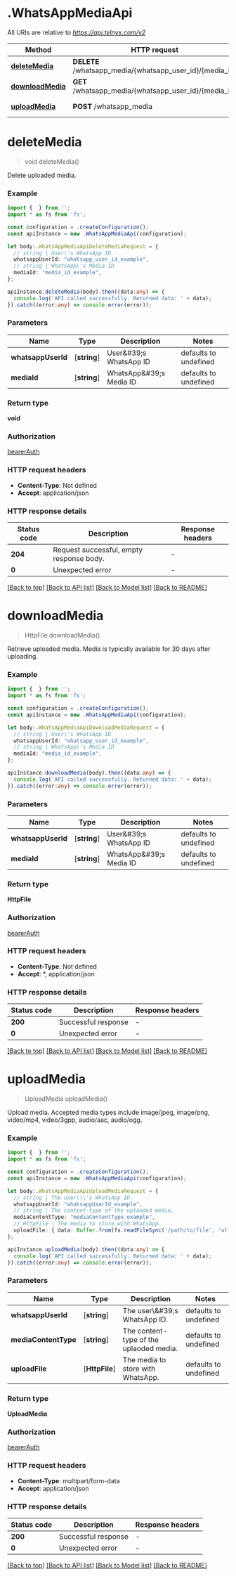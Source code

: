 # .WhatsAppMediaApi

All URIs are relative to *https://api.telnyx.com/v2*

Method | HTTP request | Description
------------- | ------------- | -------------
[**deleteMedia**](WhatsAppMediaApi.md#deleteMedia) | **DELETE** /whatsapp_media/{whatsapp_user_id}/{media_id} | Delete Media
[**downloadMedia**](WhatsAppMediaApi.md#downloadMedia) | **GET** /whatsapp_media/{whatsapp_user_id}/{media_id} | Download Media
[**uploadMedia**](WhatsAppMediaApi.md#uploadMedia) | **POST** /whatsapp_media | Upload Media


# **deleteMedia**
> void deleteMedia()

Delete uploaded media.

### Example


```typescript
import {  } from '';
import * as fs from 'fs';

const configuration = .createConfiguration();
const apiInstance = new .WhatsAppMediaApi(configuration);

let body:.WhatsAppMediaApiDeleteMediaRequest = {
  // string | User\'s WhatsApp ID
  whatsappUserId: "whatsapp_user_id_example",
  // string | WhatsApp\'s Media ID
  mediaId: "media_id_example",
};

apiInstance.deleteMedia(body).then((data:any) => {
  console.log('API called successfully. Returned data: ' + data);
}).catch((error:any) => console.error(error));
```


### Parameters

Name | Type | Description  | Notes
------------- | ------------- | ------------- | -------------
 **whatsappUserId** | [**string**] | User\&#39;s WhatsApp ID | defaults to undefined
 **mediaId** | [**string**] | WhatsApp\&#39;s Media ID | defaults to undefined


### Return type

**void**

### Authorization

[bearerAuth](README.md#bearerAuth)

### HTTP request headers

 - **Content-Type**: Not defined
 - **Accept**: application/json


### HTTP response details
| Status code | Description | Response headers |
|-------------|-------------|------------------|
**204** | Request successful, empty response body. |  -  |
**0** | Unexpected error |  -  |

[[Back to top]](#) [[Back to API list]](README.md#documentation-for-api-endpoints) [[Back to Model list]](README.md#documentation-for-models) [[Back to README]](README.md)

# **downloadMedia**
> HttpFile downloadMedia()

Retrieve uploaded media. Media is typically available for 30 days after uploading.

### Example


```typescript
import {  } from '';
import * as fs from 'fs';

const configuration = .createConfiguration();
const apiInstance = new .WhatsAppMediaApi(configuration);

let body:.WhatsAppMediaApiDownloadMediaRequest = {
  // string | User\'s WhatsApp ID
  whatsappUserId: "whatsapp_user_id_example",
  // string | WhatsApp\'s Media ID
  mediaId: "media_id_example",
};

apiInstance.downloadMedia(body).then((data:any) => {
  console.log('API called successfully. Returned data: ' + data);
}).catch((error:any) => console.error(error));
```


### Parameters

Name | Type | Description  | Notes
------------- | ------------- | ------------- | -------------
 **whatsappUserId** | [**string**] | User\&#39;s WhatsApp ID | defaults to undefined
 **mediaId** | [**string**] | WhatsApp\&#39;s Media ID | defaults to undefined


### Return type

**HttpFile**

### Authorization

[bearerAuth](README.md#bearerAuth)

### HTTP request headers

 - **Content-Type**: Not defined
 - **Accept**: *, application/json


### HTTP response details
| Status code | Description | Response headers |
|-------------|-------------|------------------|
**200** | Successful response |  -  |
**0** | Unexpected error |  -  |

[[Back to top]](#) [[Back to API list]](README.md#documentation-for-api-endpoints) [[Back to Model list]](README.md#documentation-for-models) [[Back to README]](README.md)

# **uploadMedia**
> UploadMedia uploadMedia()

Upload media. Accepted media types include image/jpeg, image/png, video/mp4, video/3gpp, audio/aac, audio/ogg.

### Example


```typescript
import {  } from '';
import * as fs from 'fs';

const configuration = .createConfiguration();
const apiInstance = new .WhatsAppMediaApi(configuration);

let body:.WhatsAppMediaApiUploadMediaRequest = {
  // string | The user\\\'s WhatsApp ID.
  whatsappUserId: "whatsappUserId_example",
  // string | The content-type of the uplaoded media.
  mediaContentType: "mediaContentType_example",
  // HttpFile | The media to store with WhatsApp.
  uploadFile: { data: Buffer.from(fs.readFileSync('/path/to/file', 'utf-8')), name: '/path/to/file' },
};

apiInstance.uploadMedia(body).then((data:any) => {
  console.log('API called successfully. Returned data: ' + data);
}).catch((error:any) => console.error(error));
```


### Parameters

Name | Type | Description  | Notes
------------- | ------------- | ------------- | -------------
 **whatsappUserId** | [**string**] | The user\\\&#39;s WhatsApp ID. | defaults to undefined
 **mediaContentType** | [**string**] | The content-type of the uplaoded media. | defaults to undefined
 **uploadFile** | [**HttpFile**] | The media to store with WhatsApp. | defaults to undefined


### Return type

**UploadMedia**

### Authorization

[bearerAuth](README.md#bearerAuth)

### HTTP request headers

 - **Content-Type**: multipart/form-data
 - **Accept**: application/json


### HTTP response details
| Status code | Description | Response headers |
|-------------|-------------|------------------|
**200** | Successful response |  -  |
**0** | Unexpected error |  -  |

[[Back to top]](#) [[Back to API list]](README.md#documentation-for-api-endpoints) [[Back to Model list]](README.md#documentation-for-models) [[Back to README]](README.md)


